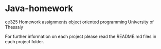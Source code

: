 # Java-homework
ce325 Homework assignments object oriented programming University of Thessaly

For further information on each project please read the README.md files in each project folder.
